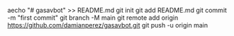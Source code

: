 aecho "# gasavbot" >> README.md
git init
git add README.md
git commit -m "first commit"
git branch -M main
git remote add origin https://github.com/damianperez/gasavbot.git
git push -u origin main
